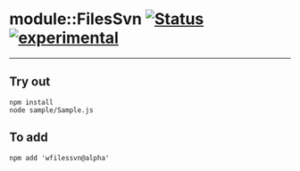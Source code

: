
# module::FilesSvn  [![Status](https://github.com/Wandalen/wFilesSvn/workflows/Test/badge.svg)](https://github.com/Wandalen/wFilesSvn/actions?query=workflow%3ATest) [![experimental](https://img.shields.io/badge/stability-experimental-orange.svg)](https://github.com/emersion/stability-badges#experimental)

___

## Try out
```
npm install
node sample/Sample.js
```

## To add
```
npm add 'wfilessvn@alpha'
```

